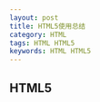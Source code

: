 ```yaml
---
layout: post
title: HTML5使用总结
category: HTML
tags: HTML HTML5
keywords: HTML HTML5
---
```


## HTML5
